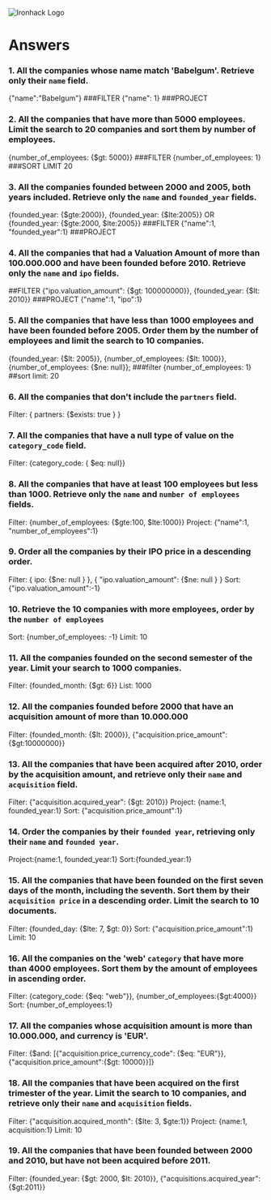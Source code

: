 ![Ironhack Logo](https://i.imgur.com/1QgrNNw.png)

# Answers

### 1. All the companies whose name match 'Babelgum'. Retrieve only their `name` field.

{"name":"Babelgum"} ###FILTER
{"name": 1} ###PROJECT

### 2. All the companies that have more than 5000 employees. Limit the search to 20 companies and sort them by **number of employees**.

{number_of_employees: {\$gt: 5000}} ###FILTER
{number_of_employees: 1} ###SORT
LIMIT 20

### 3. All the companies founded between 2000 and 2005, both years included. Retrieve only the `name` and `founded_year` fields.

{founded_year: {$gte:2000}}, {founded_year: {$lte:2005}} OR {founded_year: {$gte:2000, $lte:2005}} ###FILTER
{"name":1, "founded_year":1} ###PROJECT

### 4. All the companies that had a Valuation Amount of more than 100.000.000 and have been founded before 2010. Retrieve only the `name` and `ipo` fields.

##FILTER {"ipo.valuation_amount": {$gt: 100000000}}, {founded_year: {$lt: 2010}}
###PROJECT {"name":1, "ipo":1}

### 5. All the companies that have less than 1000 employees and have been founded before 2005. Order them by the number of employees and limit the search to 10 companies.

{founded_year: {$lt: 2005}}, {number_of_employees:  {$lt: 1000}}, {number_of_employees: {\$ne: null}}; ###filter
{number_of_employees: 1} ##sort
limit: 20

### 6. All the companies that don't include the `partners` field.

Filter: { partners: {\$exists: true } }

### 7. All the companies that have a null type of value on the `category_code` field.

Filter: {category_code: { \$eq: null}}

### 8. All the companies that have at least 100 employees but less than 1000. Retrieve only the `name` and `number of employees` fields.

Filter: {number_of_employees: {$gte:100, $lte:1000}}
Project: {"name":1, "number_of_employees":1}

### 9. Order all the companies by their IPO price in a descending order.

Filter: { ipo: {$ne: null } }, { "ipo.valuation_amount": {$ne: null } }
Sort: {"ipo.valuation_amount":-1}

### 10. Retrieve the 10 companies with more employees, order by the `number of employees`

Sort: {number_of_employees: -1}
Limit: 10

### 11. All the companies founded on the second semester of the year. Limit your search to 1000 companies.

Filter: {founded_month: {\$gt: 6}}
List: 1000

### 12. All the companies founded before 2000 that have an acquisition amount of more than 10.000.000

Filter: {founded_month: {$lt: 2000}}, {"acquisition.price_amount": {$gt:10000000}}

### 13. All the companies that have been acquired after 2010, order by the acquisition amount, and retrieve only their `name` and `acquisition` field.

Filter: {"acquisition.acquired_year": {\$gt: 2010}}
Project: {name:1, founded_year:1}
Sort: {"acquisition.price_amount":1}

### 14. Order the companies by their `founded year`, retrieving only their `name` and `founded year`.

Project:{name:1, founded_year:1}
Sort:{founded_year:1}

### 15. All the companies that have been founded on the first seven days of the month, including the seventh. Sort them by their `acquisition price` in a descending order. Limit the search to 10 documents.

Filter: {founded_day: {$lte: 7, $gt: 0}}
Sort: {"acquisition.price_amount":1}
Limit: 10

### 16. All the companies on the 'web' `category` that have more than 4000 employees. Sort them by the amount of employees in ascending order.

Filter: {category_code: {$eq: "web"}}, {number_of_employees:{$gt:4000}}
Sort: {number_of_employees:1}

### 17. All the companies whose acquisition amount is more than 10.000.000, and currency is 'EUR'.

Filter: {$and: [{"acquisition.price_currency_code": {$eq: "EUR"}}, {"acquisition.price_amount":{\$gt: 10000}}]}

### 18. All the companies that have been acquired on the first trimester of the year. Limit the search to 10 companies, and retrieve only their `name` and `acquisition` fields.

Filter: {"acquisition.acquired_month": {$lte: 3, $gte:1}}
Project: {name:1, acquisition:1}
Limit: 10

### 19. All the companies that have been founded between 2000 and 2010, but have not been acquired before 2011.

Filter: {founded_year: {$gt: 2000, $lt: 2010}}, {"acquisitions.acquired_year": {\$gt:2011}}
